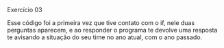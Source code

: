 Exercício 03

Esse código foi a primeira vez que tive contato com o if, nele duas perguntas aparecem, e ao responder o programa te devolve uma resposta te avisando a situação do seu time no ano atual, com o ano passado.


